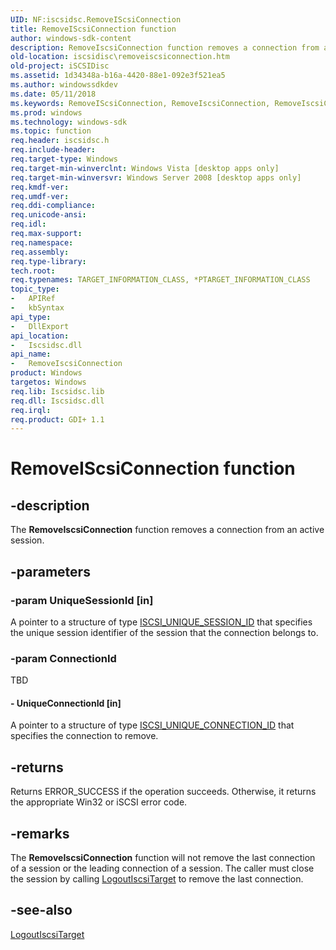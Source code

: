 ```yaml
---
UID: NF:iscsidsc.RemoveIScsiConnection
title: RemoveIScsiConnection function
author: windows-sdk-content
description: RemoveIscsiConnection function removes a connection from an active session.
old-location: iscsidisc\removeiscsiconnection.htm
old-project: iSCSIDisc
ms.assetid: 1d34348a-b16a-4420-88e1-092e3f521ea5
ms.author: windowssdkdev
ms.date: 05/11/2018
ms.keywords: RemoveIScsiConnection, RemoveIscsiConnection, RemoveIscsiConnection function [iSCSI Discovery Library API], iscsidisc.removeiscsiconnection, iscsidsc/RemoveIscsiConnection
ms.prod: windows
ms.technology: windows-sdk
ms.topic: function
req.header: iscsidsc.h
req.include-header: 
req.target-type: Windows
req.target-min-winverclnt: Windows Vista [desktop apps only]
req.target-min-winversvr: Windows Server 2008 [desktop apps only]
req.kmdf-ver: 
req.umdf-ver: 
req.ddi-compliance: 
req.unicode-ansi: 
req.idl: 
req.max-support: 
req.namespace: 
req.assembly: 
req.type-library: 
tech.root: 
req.typenames: TARGET_INFORMATION_CLASS, *PTARGET_INFORMATION_CLASS
topic_type:
-	APIRef
-	kbSyntax
api_type:
-	DllExport
api_location:
-	Iscsidsc.dll
api_name:
-	RemoveIscsiConnection
product: Windows
targetos: Windows
req.lib: Iscsidsc.lib
req.dll: Iscsidsc.dll
req.irql: 
req.product: GDI+ 1.1
---
```


# RemoveIScsiConnection function


## -description


The <b>RemoveIscsiConnection</b> function removes a connection from an active session.



## -parameters




### -param UniqueSessionId [in]

A pointer to a structure of type <a href="https://msdn.microsoft.com/d13975f9-58d0-425c-a2de-a0d1d70850d3">ISCSI_UNIQUE_SESSION_ID</a> that specifies the unique session identifier of the session that the connection belongs to.


### -param ConnectionId

TBD




#### - UniqueConnectionId [in]

A pointer to a structure of type <a href="https://msdn.microsoft.com/cc68fda4-6dbf-42de-8e0e-e144bd4e9524">ISCSI_UNIQUE_CONNECTION_ID</a> that specifies the connection to remove. 


## -returns



Returns ERROR_SUCCESS if the operation succeeds. Otherwise, it returns the appropriate Win32 or iSCSI error code.





## -remarks



The <b>RemoveIscsiConnection</b> function will not remove the last connection of a session or the leading connection of a session. The caller must close the session by calling <a href="https://msdn.microsoft.com/c49ad2e2-3f06-48e7-bf38-6074f9a6bcad">LogoutIscsiTarget</a> to remove the last connection.






## -see-also




<a href="https://msdn.microsoft.com/c49ad2e2-3f06-48e7-bf38-6074f9a6bcad">LogoutIscsiTarget</a>
 

 


